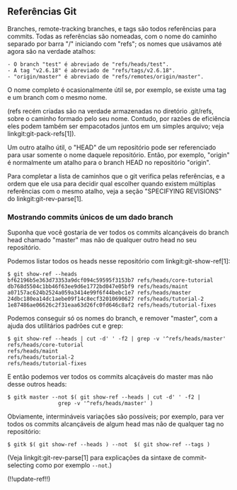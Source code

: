 ﻿## Referências Git  ##

Branches, remote-tracking branches, e tags são todos referências para
commits. Todas as referências são nomeadas, com o nome do caminho
separado por barra "/" iniciando com "refs"; os nomes que usávamos até
agora são na verdade atalhos:

	- O branch "test" é abreviado de "refs/heads/test".
	- A tag "v2.6.18" é abreviado de "refs/tags/v2.6.18".
	- "origin/master" é abreviado de "refs/remotes/origin/master".

O nome completo é ocasionalmente útil se, por exemplo, se existe uma tag
e um branch com o mesmo nome.

(refs recém criadas são na verdade armazenadas no diretório .git/refs,
sobre o caminho formado pelo seu nome. Contudo, por razões de eficiência eles
podem também ser empacotados juntos em um simples arquivo; veja 
linkgit:git-pack-refs[1]).

Um outro atalho útil, o "HEAD" de um repositório pode ser referenciado para
usar somente o nome daquele repositório. Então, por exemplo, "origin" é 
normalmente um atalho para o branch HEAD no repositório "origin".

Para completar a lista de caminhos que o git verifica pelas referências, e
a ordem que ele usa para decidir qual escolher quando existem múltiplas
referências com o mesmo atalho, veja a seção "SPECIFYING
REVISIONS" do linkgit:git-rev-parse[1]. 


### Mostrando commits únicos de um dado branch ###

Suponha que você gostaria de ver todos os commits alcançáveis do branch head
chamado "master" mas não de qualquer outro head no seu repositório.

Podemos listar todos os heads nesse repositório com linkgit:git-show-ref[1]:

    $ git show-ref --heads
    bf62196b5e363d73353a9dcf094c59595f3153b7 refs/heads/core-tutorial
    db768d5504c1bb46f63ee9d6e1772bd047e05bf9 refs/heads/maint
    a07157ac624b2524a059a3414e99f6f44bebc1e7 refs/heads/master
    24dbc180ea14dc1aebe09f14c8ecf32010690627 refs/heads/tutorial-2
    1e87486ae06626c2f31eaa63d26fc0fd646c8af2 refs/heads/tutorial-fixes

Podemos conseguir só os nomes do branch, e remover "master", com a ajuda dos
utilitários padrões cut e grep:

    $ git show-ref --heads | cut -d' ' -f2 | grep -v '^refs/heads/master'
    refs/heads/core-tutorial
    refs/heads/maint
    refs/heads/tutorial-2
    refs/heads/tutorial-fixes

E então podemos ver todos os commits alcaçáveis do master mas não desse outros 
heads:    

    $ gitk master --not $( git show-ref --heads | cut -d' ' -f2 |
    				grep -v '^refs/heads/master' )

Obviamente, intermináveis variações são possíveis; por exemplo, para ver todos
os commits alcançáveis de algum head mas não de qualquer tag no repositório:                    

    $ gitk $( git show-ref --heads ) --not  $( git show-ref --tags )

(Veja linkgit:git-rev-parse[1] para explicações da sintaxe de commit-selecting
como por exemplo `--not`.)

(!!update-ref!!)
